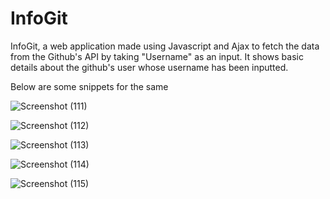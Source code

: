 # InfoGit

InfoGit, a web application made using Javascript and Ajax to fetch the data from the Github's API by taking "Username" as an input. It shows basic details about the github's user whose username has been inputted.

Below are some snippets for the same

![Screenshot (111)](https://user-images.githubusercontent.com/88476958/190668763-c1806f2f-4292-4894-9849-bb67c864e134.png)

![Screenshot (112)](https://user-images.githubusercontent.com/88476958/190668772-5f8d3a1e-3518-4545-8209-fbecd1b53222.png)

![Screenshot (113)](https://user-images.githubusercontent.com/88476958/190668782-8214886e-3021-4e3a-86fd-c8a250d9b202.png)

![Screenshot (114)](https://user-images.githubusercontent.com/88476958/190668788-8535bc97-e48e-428f-bffc-ae85c84cc5d5.png)

![Screenshot (115)](https://user-images.githubusercontent.com/88476958/190668792-89657750-29de-4c8a-906e-3117a63292ef.png)
